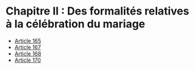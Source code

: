 # Chapitre II : Des formalités relatives à la célébration du mariage

- [Article 165](article-165.md)
- [Article 167](article-167.md)
- [Article 168](article-168.md)
- [Article 170](article-170.md)
